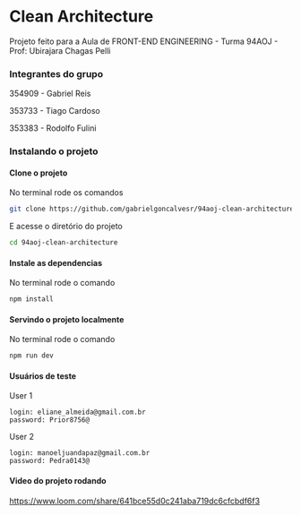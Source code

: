 # Clean Architecture
Projeto feito para a Aula de FRONT-END ENGINEERING - Turma 94AOJ - Prof: Ubirajara Chagas Pelli

### Integrantes do grupo
354909 - Gabriel Reis

353733 - Tiago Cardoso

353383 - Rodolfo Fulini

### Instalando o projeto

#### Clone o projeto
No terminal rode os comandos

```bash 
git clone https://github.com/gabrielgoncalvesr/94aoj-clean-architecture.git
```
E acesse o diretório do projeto

```bash
cd 94aoj-clean-architecture
```

#### Instale as dependencias
No terminal rode o comando

```bash
npm install
```

#### Servindo o projeto localmente
No terminal rode o comando

```bash
npm run dev
```

#### Usuários de teste
User 1
```
login: eliane_almeida@gmail.com.br
password: Prior8756@
```

User 2
```
login: manoeljuandapaz@gmail.com.br
password: Pedra0143@
```


#### Video do projeto rodando
https://www.loom.com/share/641bce55d0c241aba719dc6cfcbdf6f3
